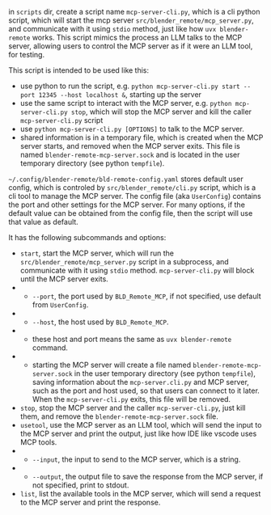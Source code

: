 in `scripts` dir, create a script name `mcp-server-cli.py`, which is a cli python script, which will start the mcp server `src/blender_remote/mcp_server.py`, and communicate with it using `stdio` method, just like how `uvx blender-remote` works. This script mimics the process an LLM talks to the MCP server, allowing users to control the MCP server as if it were an LLM tool, for testing.

This script is intended to be used like this:
- use python to run the script, e.g. `python mcp-server-cli.py start --port 12345 --host localhost &`, starting up the server
- use the same script to interact with the MCP server, e.g. `python mcp-server-cli.py stop`, which will stop the MCP server and kill the caller `mcp-server-cli.py` script
- use `python mcp-server-cli.py [OPTIONS]` to talk to the MCP server.
- shared information is in a temporary file, which is created when the MCP server starts, and removed when the MCP server exits. This file is named `blender-remote-mcp-server.sock` and is located in the user temporary directory (see python `tempfile`).

`~/.config/blender-remote/bld-remote-config.yaml` stores default user config, which is controled by `src/blender_remote/cli.py` script, which is a cli tool to manage the MCP server. The config file (aka `UserConfig`) contains the port and other settings for the MCP server. For many options, if the default value can be obtained from the config file, then the script will use that value as default.

It has the following subcommands and options:
- `start`, start the MCP server, which will run the `src/blender_remote/mcp_server.py` script in a subprocess, and communicate with it using `stdio` method. `mcp-server-cli.py` will block until the MCP server exits.
- - `--port`, the port used by `BLD_Remote_MCP`, if not specified, use default from `UserConfig`.
- - `--host`, the host used by `BLD_Remote_MCP`.
- - these host and port means the same as `uvx blender-remote` command.
- - starting the MCP server will create a file named `blender-remote-mcp-server.sock` in the user temporary directory (see python `tempfile`), saving information about the `mcp-server.cli.py` and MCP server, such as the port and host used, so that users can connect to it later. When the `mcp-server-cli.py` exits, this file will be removed.
- `stop`, stop the MCP server and the caller `mcp-server-cli.py`, just kill them, and remove the `blender-remote-mcp-server.sock` file.
- `usetool`, use the MCP server as an LLM tool, which will send the input to the MCP server and print the output, just like how IDE like vscode uses MCP tools.
- - `--input`, the input to send to the MCP server, which is a string.
- - `--output`, the output file to save the response from the MCP server, if not specified, print to stdout.
- `list`, list the available tools in the MCP server, which will send a request to the MCP server and print the response.